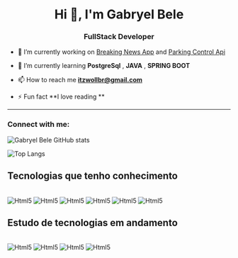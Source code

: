 <h1 align="center">Hi 👋, I'm Gabryel Bele</h1>
<h3 align="center">FullStack Developer</h3>

- 🔭 I’m currently working on [Breaking News App](https://github.com/codethi/breaking-news) and [Parking Control Api](https://github.com/MichelliBrito/parking-control-api)

- 🌱 I’m currently learning **PostgreSql** , **JAVA** , **SPRING BOOT**

- 📫 How to reach me **itzwollbr@gmail.com**

- ⚡ Fun fact **I love reading **
<hr/>
<h3 align="left">Connect with me:</h3>

![Gabryel Bele GitHub stats](https://github-readme-stats.vercel.app/api?username=GabryelBele&show_icons=true&theme=dracula)

![Top Langs](https://github-readme-stats.vercel.app/api/top-langs/?username=GabryelBele&size_weight=0.5&count_weight=0.5)

## Tecnologias que tenho conhecimento 

<div style="display: inline-block"></br>
    <img alt="Html5" src="https://img.shields.io/badge/HTML5-E34F26?style=for-the-badge&logo=html5&logoColor=white">
    <img alt="Html5" src="https://img.shields.io/badge/CSS3-1572B6?style=for-the-badge&logo=css3&logoColor=white">
    <img alt="Html5" src="https://img.shields.io/badge/JavaScript-F7DF1E?style=for-the-badge&logo=JavaScript&logoColor=white">
    <img alt="Html5" src="https://img.shields.io/badge/Node.js-43853D?style=for-the-badge&logo=node.js&logoColor=white">
    <img alt="Html5" src="https://img.shields.io/badge/MongoDB-4EA94B?style=for-the-badge&logo=mongodb&logoColor=white">
    <img alt="Html5" src="https://img.shields.io/badge/Express.js-404D59?style=for-the-badge">
</div>

##  Estudo de tecnologias em andamento
<div style="display: inline-block"></br>
    <img alt="Html5" src="https://img.shields.io/badge/React-20232A?style=for-the-badge&logo=react&logoColor=61DAFB">
    <img alt="Html5" src="https://img.shields.io/badge/styled--components-DB7093?style=for-the-badge&logo=styled-components&logoColor=white">
    <img alt="Html5" src="https://img.shields.io/badge/TypeScript-007ACC?style=for-the-badge&logo=typescript&logoColor=white">
    <img alt="Html5" src="https://img.shields.io/badge/C-00599C?style=for-the-badge&logo=c&logoColor=white">
</div>
   
    
    
